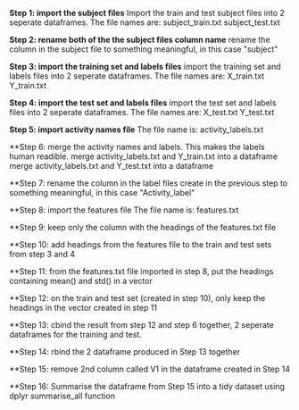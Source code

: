 **Step 1: import the subject files**
Import the train and test subject files into 2 seperate dataframes.
The file names are:
subject_train.txt
subject_test.txt

**Step 2: rename both of the the subject files column name**
rename the column in the subject file to something meaningful, in this case "subject"

**Step 3: import the training set and labels files**
import the training set and labels files into 2 seperate dataframes. The file names are:
X_train.txt
Y_train.txt

**Step 4: import the test set and labels files**
import the test set and labels files into 2 seperate dataframes. The file names are:
X_test.txt
Y_test.txt

**Step 5: import activity names file**
The file name is:
activity_labels.txt

**Step 6: merge the activity names and labels. This makes the labels human readible. 
merge activity_labels.txt and Y_train.txt into a dataframe
merge activity_labels.txt and Y_test.txt into a dataframe

**Step 7: rename the column in the label files create in the previous step to something meaningful, in this case "Activity_label"

**Step 8: import the features file
The file name is:
features.txt

**Step 9: keep only the column with the headings of the features.txt file

**Step 10: add headings from the features file to the train and test sets from step 3 and 4

**Step 11: from the features.txt file imported in step 8, put the headings containing mean() and std() in a vector

**Step 12: on the train and test set (created in step 10), only keep the headings in the vector created in step 11

**Step 13: cbind the result from step 12 and step 6 together, 2 seperate dataframes for the training and test.

**Step 14: rbind the 2 dataframe produced in Step 13 together

**Step 15: remove 2nd column called V1 in the dataframe created in Step 14

**Step 16: Summarise the dataframe from Step 15 into a tidy dataset using dplyr summarise_all function


